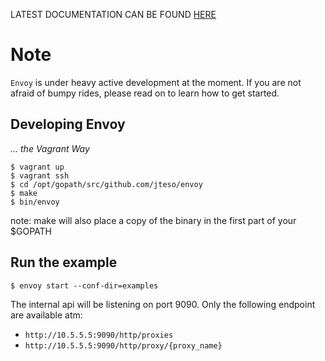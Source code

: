 LATEST DOCUMENTATION CAN BE FOUND [HERE](https://jteso.github.io/envoy/documentation/site/index.html)

Note
===
`Envoy` is under heavy active development at the moment. If you are not afraid of bumpy rides, please read on to learn how to get started.

## Developing Envoy
*... the Vagrant Way*

```
$ vagrant up
$ vagrant ssh
$ cd /opt/gopath/src/github.com/jteso/envoy
$ make
$ bin/envoy
```

note: make will also place a copy of the binary in the first part of your $GOPATH

## Run the example
```
$ envoy start --conf-dir=examples
```
The internal api will be listening on port 9090. Only the following endpoint are available atm:
- `http://10.5.5.5:9090/http/proxies`
- `http://10.5.5.5:9090/http/proxy/{proxy_name}`



